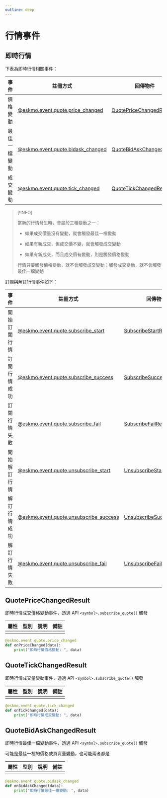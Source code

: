 ```yaml
---
outline: deep
---
```


# 行情事件

## 即時行情

下表為即時行情相關事件：

| 事件         | 註冊方式                               | 回傳物件                                              |
|--------------|----------------------------------------|-------------------------------------------------------|
| 價格變動     | [@eskmo.event.quote.price_changed](/)  | [QuotePriceChangedResult](#QuotePriceChangedResult)   |
| 最佳一檔變動 | [@eskmo.event.quote.bidask_changed](/) | [QuoteBidAskChangedResult](#QuoteBidAskChangedResult) |
| 成交變動     | [@eskmo.event.quote.tick_changed](/)   | [QuoteTickChangedResult](#QuoteTickChangedResult)     |

> [!INFO]
>
> 當新的行情發生時，會屬於三種變動之一：
>
> - 如果成交價量沒有變動，就會觸發最佳一檔變動
>
> - 如果有新成交，但成交價不變，就會觸發成交變動
>
> - 如果有新成交，而且成交價有變動，則是觸發價格變動
>
> 行情只要觸發價格變動，就不會觸發成交變動；觸發成交變動，就不會觸發最佳一檔變動

訂閱與解訂行情事件如下：

| 事件         | 註冊方式                                    | 回傳物件                                              |
|--------------|---------------------------------------------|-------------------------------------------------------|
| 開始訂閱行情 | [@eskmo.event.quote.subscribe_start](/)     | [SubscribeStartResult](#SubscribeStartResult)         |
| 訂閱行情成功 | [@eskmo.event.quote.subscribe_success](/)   | [SubscribeSuccessResult](#SubscribeSuccessResult)     |
| 訂閱行情失敗 | [@eskmo.event.quote.subscribe_fail](/)      | [SubscribeFailResult](#SubscribeFailResult)           |
| 開始解訂行情 | [@eskmo.event.quote.unsubscribe_start](/)   | [UnsubscribeStartResult](#UnsubscribeStartResult)     |
| 解訂行情成功 | [@eskmo.event.quote.unsubscribe_success](/) | [UnsubscribeSuccessResult](#UnsubscribeSuccessResult) |
| 解訂行情失敗 | [@eskmo.event.quote.unsubscribe_fail](/)    | [UnsubscribeFailResult](#UnsubscribeFailResult)       |

## QuotePriceChangedResult

即時行情成交價格變動事件，透過 API `<symbol>.subscribe_quote()` 觸發

| 屬性 | 型別 | 說明 | 備註 |
|:----:|:----:|------|------|
|      |      |      |      |

```python
@eskmo.event.quote.price_changed
def onPriceChanged(data):
    print("即時行情價格變動: ", data)
```

## QuoteTickChangedResult

即時行情成交量變動事件，透過 API `<symbol>.subscribe_quote()` 觸發

| 屬性 | 型別 | 說明 | 備註 |
|:----:|:----:|------|------|
|      |      |      |      |

```python
@eskmo.event.quote.tick_changed
def onTickChanged(data):
    print("即時行情成交變動: ", data)
```

## QuoteBidAskChangedResult

即時行情最佳一檔變動事件，透過 API `<symbol>.subscribe_quote()` 觸發

可能是最佳一檔的價格或買賣量變動，也可能兩者都是

| 屬性 | 型別 | 說明 | 備註 |
|:----:|:----:|------|------|
|      |      |      |      |

```python
@eskmo.event.quote.bidask_changed
def onBidAskChanged(data):
    print("即時行情最佳一檔變動: ", data)
```